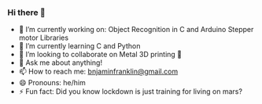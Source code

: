 ### Hi there 👋

- 🔭 I’m currently working on: Object Recognition in C and Arduino Stepper motor Libraries
- 🌱 I’m currently learning C and Python
- 👯 I’m looking to collaborate on Metal 3D printing 🤔
- 💬 Ask me about anything!
- 📫 How to reach me: bnjaminfranklin@gmail.com
- 😄 Pronouns: he/him
- ⚡ Fun fact: Did you know lockdown is just training for living on mars?
